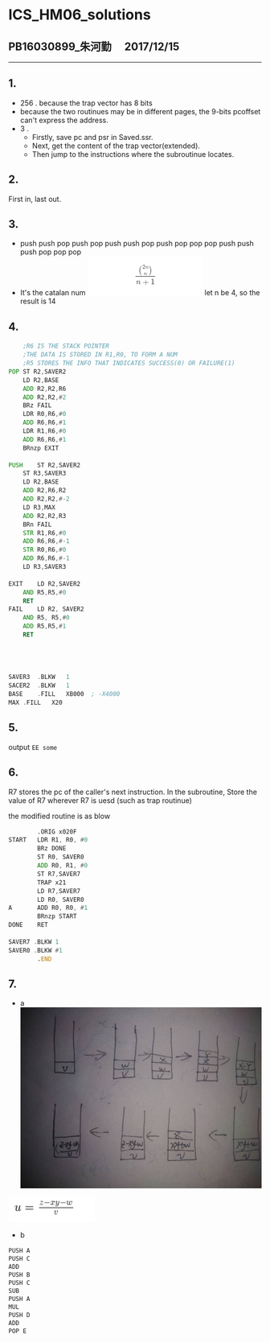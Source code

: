 # ICS_HM06_solutions

## PB16030899_朱河勤       &emsp;2017/12/15
---
    
## 1. 
* 256 .
because the trap vector has 8 bits
* because the two routinues may  be in different pages, the 9-bits pcoffset can't express the address.  
* 3 . 
  * Firstly, save pc and psr in Saved.ssr. 
  * Next, get the content of the trap vector(extended).
  * Then jump to the instructions where the subroutinue locates. 


## 2.
First in, last out.

## 3. 
 * push push pop push pop push push pop push pop pop pop push push push pop pop pop
 * It's the catalan num ![catalan](hm6_catalan.png)
  let n be 4, so the result is 14


## 4.
```asm
	;R6 IS THE STACK POINTER 
	;THE DATA IS STORED IN R1,R0, TO FORM A NUM
	;R5 STORES THE INFO THAT INDICATES SUCCESS(0) OR FAILURE(1)
POP	ST R2,SAVER2
	LD R2,BASE
	ADD R2,R2,R6
	ADD R2,R2,#2
	BRz	FAIL
	LDR R0,R6,#0
	ADD R6,R6,#1
	LDR R1,R6,#0
	ADD R6,R6,#1
	BRnzp EXIT

PUSH	ST R2,SAVER2
	ST R3,SAVER3
	LD R2,BASE
	ADD R2,R6,R2
	ADD R2,R2,#-2
	LD R3,MAX
	ADD R2,R2,R3
	BRn	FAIL
	STR R1,R6,#0
	ADD R6,R6,#-1
	STR R0,R6,#0
	ADD R6,R6,#-1
	LD R3,SAVER3

EXIT	LD R2,SAVER2
	AND R5,R5,#0
	RET
FAIL	LD R2, SAVER2
	AND R5, R5,#0
	ADD R5,R5,#1
	RET




SAVER3	.BLKW	1
SACER2	.BLKW	1
BASE	.FILL	XB000  ; -X4000
MAX	.FILL	X20

```
## 5.
output `EE some`
## 6.
 R7 stores the pc of the caller's next instruction. In the subroutine, Store the value of  R7 wherever R7 is uesd (such as trap routinue)

 the modified routine is as blow 

```asm
        .ORIG x020F
START   LDR R1, R0, #0
        BRz DONE
        ST R0, SAVER0
        ADD R0, R1, #0
        ST R7,SAVER7
        TRAP x21
        LD R7,SAVER7
        LD R0, SAVER0
A       ADD R0, R0, #1
        BRnzp START
DONE    RET

SAVER7 .BLKW 1
SAVER0 .BLKW #1
        .END
```
## 7.
* a
![stack](hm6_stack.jpg)

![](hm6_7a.png)
* b

```
PUSH A
PUSH C
ADD
PUSH B
PUSH C
SUB
PUSH A
MUL
PUSH D
ADD
POP E
```